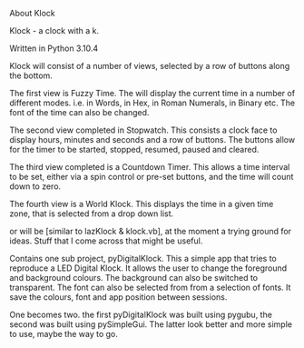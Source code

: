 About Klock

Klock - a clock with a k.

Written in Python 3.10.4

Klock will consist of a number of views, selected by a row of buttons along the bottom.

The first view is Fuzzy Time.
    The will display the current time in a number of different modes.
        i.e. in Words, in Hex, in Roman Numerals, in Binary etc.
    The font of the time can also be changed.

The second view completed in Stopwatch.
    This consists a clock face to display hours, minutes and seconds and a row of buttons.
    The buttons allow for the timer to be started, stopped, resumed, paused and cleared.

The third view completed is a Countdown Timer.
    This allows a time interval to be set, either via a spin control or pre-set buttons,
    and the time will count down to zero.

The fourth view is a World Klock.
    This displays the time in a given time zone, that is selected from a drop down list.


or will be [similar to lazKlock & klock.vb], at the moment a trying ground for ideas.
Stuff that I come across that might be useful.

Contains one sub project, pyDigitalKlock.
    This a simple app that tries to reproduce a LED Digital Klock.
    It allows the user to change the foreground and background colours.
    The background can also be switched to transparent.
    The font can also be selected from from a selection of fonts.
    It save the colours, font and app position between sessions.

One becomes two.
    the first pyDigitalKlock was built using pygubu, the second was built using pySimpleGui.
    The latter look better and more simple to use, maybe the way to go.



